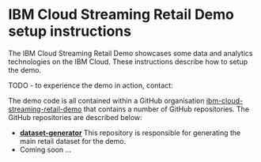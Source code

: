 # IBM Cloud Streaming Retail Demo setup instructions

The IBM Cloud Streaming Retail Demo showcases some data and analytics technologies on the IBM Cloud.  These instructions describe how to setup the demo.  

TODO - to experience the demo in action, contact:

The demo code is all contained within a GitHub organisation [ibm-cloud-streaming-retail-demo](https://github.com/ibm-cloud-streaming-retail-demo) that contains a number of GitHub repositories.  The GitHub repositories are described below:

- **[dataset-generator](https://github.com/ibm-cloud-streaming-retail-demo/dataset-generator)** This repository is responsible for generating the main retail dataset for the demo.
- Coming soon ...
